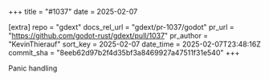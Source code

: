 +++
title = "#1037"
date = 2025-02-07

[extra]
repo = "gdext"
docs_rel_url = "gdext/pr-1037/godot"
pr_url = "https://github.com/godot-rust/gdext/pull/1037"
pr_author = "KevinThierauf"
sort_key = 2025-02-07
date_time = 2025-02-07T23:48:16Z
commit_sha = "8eeb62d97b2f4d35bf3a8469927a47511f31e540"
+++

Panic handling
